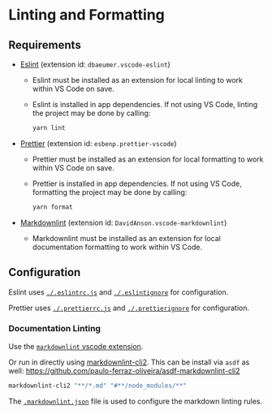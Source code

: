 # Linting and Formatting

## Requirements

- [Eslint](https://marketplace.visualstudio.com/items?itemName=dbaeumer.vscode-eslint) (extension id: `dbaeumer.vscode-eslint`)

  - Eslint must be installed as an extension for local linting to work within VS Code on save.
  - Eslint is installed in app dependencies. If not using VS Code, linting the project may be done by calling:

    ```sh
    yarn lint
    ```

- [Prettier](https://marketplace.visualstudio.com/items?itemName=esbenp.prettier-vscode) (extension id: `esbenp.prettier-vscode`)

  - Prettier must be installed as an extension for local formatting to work within VS Code on save.
  - Prettier is installed in app dependencies. If not using VS Code, formatting the project may be done by calling:

    ```sh
    yarn format
    ```

- [Markdownlint](https://marketplace.visualstudio.com/items?itemName=DavidAnson.vscode-markdownlint) (extension id: `DavidAnson.vscode-markdownlint`)

  - Markdownlint must be installed as an extension for local documentation formatting to work within VS Code.

## Configuration

Eslint uses [`./.eslintrc.js`](./.eslintrc.js) and [`./.eslintignore`](./.eslintignore) for configuration.

Prettier uses [`./.prettierrc.js`](./.prettierrc.js) and [`./.prettierignore`](./.prettierignore) for configuration.

### Documentation Linting

Use the [`markdownlint` vscode extension](https://marketplace.visualstudio.com/items?itemName=DavidAnson.vscode-markdownlint).

Or run in directly using [markdownlint-cli2](https://github.com/DavidAnson/markdownlint-cli2).
This can be install via `asdf` as well: <https://github.com/paulo-ferraz-oliveira/asdf-markdownlint-cli2>

```sh
markdownlint-cli2 "**/*.md" "#**/node_modules/**"
```

The [`.markdownlint.json`](./.markdownlint.json) file is used to configure the markdown linting rules.
